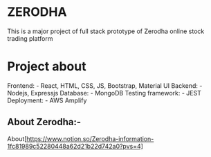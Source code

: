 # ZERODHA
This is a major project of full stack prototype of Zerodha online stock trading platform

# Project about
Frontend: - React, HTML, CSS, JS, Bootstrap, Material UI
Backend: - Nodejs, Expressjs
Database: - MongoDB
Testing framework: - JEST
Deployment: - AWS Amplify

## About Zerodha:- 
About[https://www.notion.so/Zerodha-information-1fc81989c52280448a62d21b22d742a0?pvs=4]
